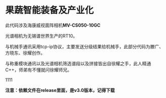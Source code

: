 # 果蔬智能装备及产业化

此代码涉及海康威视面阵相机**MV-CS050-10GC**

光谱相机为无锡谱世界生产的RT10。

与机械手通讯采用tcp-ip协议，主要发送分级结果给机械手，此部分代码为滕广、方晓东、徐耀创作。

与称重模块通讯以及光谱相机筛选谱段以及拼接皆出自徐耀之手，此人精通C++，师弟有不懂就问徐耀师兄。

1111

**注意：依赖文件在release里面，是v3.0版本，记得下载**


